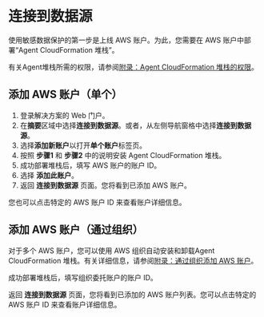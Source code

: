 # 连接到数据源
使用敏感数据保护的第一步是上线 AWS 账户。为此，您需要在 AWS 账户中部署“Agent CloudFormation 堆栈”。

有关Agent堆栈所需的权限，请参阅[附录：Agent CloudFormation 堆栈的权限](appendix-agent-stack.md)。

## 添加 AWS 账户（单个）

1. 登录解决方案的 Web 门户。
2. 在**摘要**区域中选择**连接到数据源**。或者，从左侧导航窗格中选择**连接到数据源**。
3. 选择**添加新账户**以打开**单个账户**标签页。
4. 按照 **步骤1** 和 **步骤2** 中的说明安装 Agent CloudFormation 堆栈。
5. 成功部署堆栈后，填写 AWS 账户的账户 ID。
6. 选择 **添加此账户**。
7. 返回 **连接到数据源** 页面。您将看到已添加 AWS 账户。

您也可以点击特定的 AWS 账户 ID 来查看账户详细信息。

## 添加 AWS 账户（通过组织）
对于多个 AWS 账户，您可以使用 AWS 组织自动安装和卸载Agent CloudFormation 堆栈。有关详细信息，请参阅[附录：通过组织添加 AWS 账户](appendix-organization.md)。

成功部署堆栈后，填写组织委托账户的账户 ID。

返回 **连接到数据源** 页面，您将看到已添加的 AWS 账户列表。您可以点击特定的 AWS 账户 ID 来查看账户详细信息。